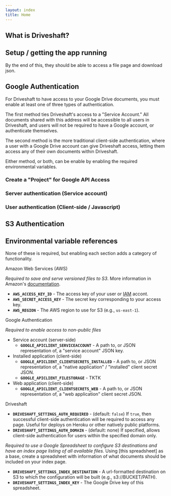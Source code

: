 ```yaml
---
layout: index
title: Home
---
```


## What is Driveshaft?

## Setup / getting the app running

By the end of this, they should be able to access a file page and download json.


## Google Authentication

For Driveshaft to have access to your Google Drive documents, you must enable at least one of three types of authentication.

The first method ties Driveshaft's access to a "Service Account." All documents shared with this address will be accessible to all users in Driveshaft, and users will not be required to have a Google account, or authenticate themselves.

The second method is the more traditional client-side authentication, where a user with a Google Drive account can give Driveshaft access, letting them access any of their own documents within Driveshaft.

Either method, or both, can be enable by enabling the required environmental variables.

### Create a "Project" for Google API Access

### Server authentication (Service account)

### User authentication (Client-side / Javascript)

## S3 Authentication

## Environmental variable references

None of these is required, but enabling each section adds a category of functionality.

Amazon Web Services (AWS)

*Required to save and serve versioned files to S3*. More information in Amazon's [documentation](http://docs.aws.amazon.com/IAM/latest/UserGuide/ManagingCredentials.html#Using_CreateAccessKey).

* **`AWS_ACCESS_KEY_ID`** - The access key of your user or [IAM](http://aws.amazon.com/iam/) accont.
* **`AWS_SECRET_ACCESS_KEY`** - The secret key corresponding to your access key.
* **`AWS_REGION`** - The AWS region to use for S3 (e.g., `us-east-1`).

Google Authentication

*Required to enable access to non-public files*

* Service account (server-side)
  * **`GOOGLE_APICLIENT_SERVICEACCOUNT`** - A path to, or JSON representation of, a "service account" JSON key.
* Installed application (client-side)
  * **`GOOGLE_APICLIENT_CLIENTSECRETS_INSTALLED`** - A path to, or JSON representation of, a "native application" / "installed" client secret JSON.
  * **`GOOGLE_APICLIENT_FILESTORAGE`** - TKTK
* Web application (client-side)
  * **`GOOGLE_APICLIENT_CLIENTSECRETS_WEB`** - A path to, or JSON representation of, a "web application" client secret JSON.

Driveshaft

* **`DRIVESHAFT_SETTINGS_AUTH_REQUIRED`** - (default: `false`) If `true`, then successful client-side authentication will be required to access any page. Useful for deploys on Heroku or other natively public platforms.
* **`DRIVESHAFT_SETTINGS_AUTH_DOMAIN`** - (default: none) If specified, allows client-side authentication for users within the specified domain only.

*Required to use a Google Spreadsheet to configure S3 destinations and have an index page listing of all available files.* Using [this spreadsheet] as a base, create a spreadsheet with information of what documents should be included on your index page.

* **`DRIVESHAFT_SETTINGS_INDEX_DESTINATION`** - A url-formatted destination on S3 to which the configuration will be built (e.g., s3://BUCKET/PATH).
* **`DRIVESHAFT_SETTINGS_INDEX_KEY`** - The Google Drive key of this spreadsheet.
